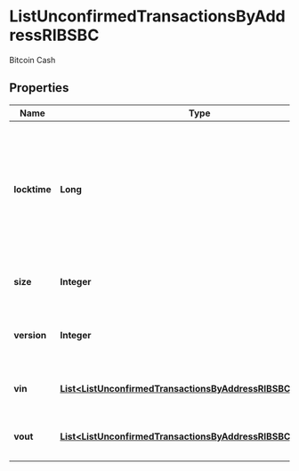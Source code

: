 

# ListUnconfirmedTransactionsByAddressRIBSBC

Bitcoin Cash

## Properties

| Name | Type | Description | Notes |
|------------ | ------------- | ------------- | -------------|
|**locktime** | **Long** | Represents the locktime on the transaction on the specific blockchain, i.e. the blockheight at which the transaction is valid. |  |
|**size** | **Integer** | Represents the total size of this transaction. |  |
|**version** | **Integer** | Represents the transaction&#39;s version number. |  |
|**vin** | [**List&lt;ListUnconfirmedTransactionsByAddressRIBSBCVinInner&gt;**](ListUnconfirmedTransactionsByAddressRIBSBCVinInner.md) | Represents the transaction inputs. |  |
|**vout** | [**List&lt;ListUnconfirmedTransactionsByAddressRIBSBCVoutInner&gt;**](ListUnconfirmedTransactionsByAddressRIBSBCVoutInner.md) | Represents the transaction outputs. |  |



